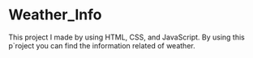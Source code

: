 # Weather_Info
This project I made by using HTML, CSS, and JavaScript. By using this p`roject you can find the information related of weather.
